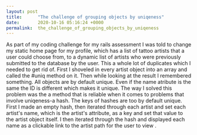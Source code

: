 ```yaml
---
layout: post
title:      "The challenge of grouping objects by uniqeness"
date:       2020-10-16 05:16:24 +0000
permalink:  the_challenge_of_grouping_objects_by_uniqeness
---
```


As part of my coding challenge for my rails assessment I was told to change my static home page for my profile, which has a list of tattoo artists that a user could choose from, to a dynamic list of artists who were previously submitted to the database by the user. This a whole lot of duplicates which I needed to get rid of. First I shoveled in every artist object into an array and called the #uniq method on it. Then while looking at the result I remembered something. All objects are by default unique. Even if the name atribute is the same the ID is different which makes it unique. The way I solved this problem was the a method that is reliable when it comes to problems that involve uniqeness-a hash. The keys of hashes are too by default unique. First I made an empty hash, then iterated through each artist and set each artist's name, which is the artist's attribute, as a key and set that value to the artist object itself. I then iterated through the hash and displayed  each name as a clickable link to the artist path for the user to view .
